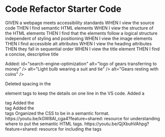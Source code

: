 # Code Refactor Starter Code
GIVEN a webpage meets accessibility standards
WHEN I view the source code
THEN I find semantic HTML elements
WHEN I view the structure of the HTML elements
THEN I find that the elements follow a logical structure independent of styling and positioning
WHEN I view the image elements
THEN I find accessible alt attributes
WHEN I view the heading attributes
THEN they fall in sequential order
WHEN I view the title element
THEN I find a concise, descriptive title

Added:
id="search-engine-optimization"
alt="logo of gears transferring to money" />
alt="Light bulb wearing a suit and tie" />
alt="Gears resting with coins" />
<title>Horiseon Marketing Agency</title>
<meta name="viewport" content="width=device-width, initial-scale=1.0">
Deleted spacing in the <p> element tags to keep the details on one line in the VS code. 
Added a <main> tag
Added the <nav> tag
Added the <footer> tags
Organized the CSS to be in a semantic format. 
https://youtu.be/kGW8Al_cga4?feature=shared: resource for understanding where to put the semantic HTML tags. 
https://youtu.be/QjXbuhVAhpg?feature=shared: resource for including the <allt> tags 